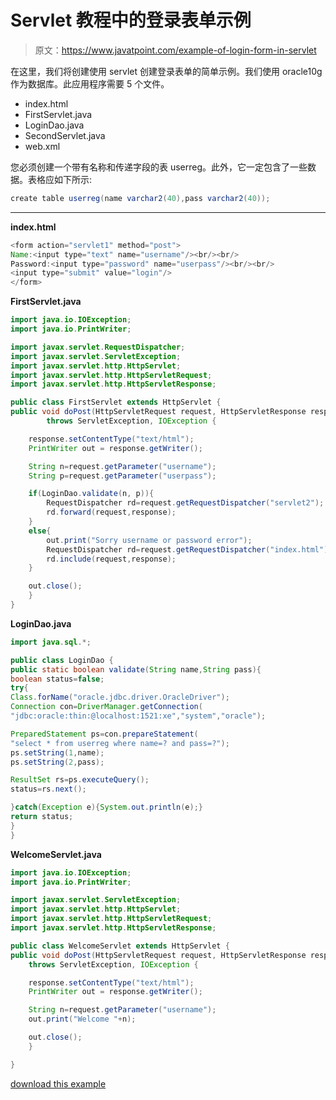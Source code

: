 # Servlet 教程中的登录表单示例

> 原文：<https://www.javatpoint.com/example-of-login-form-in-servlet>

在这里，我们将创建使用 servlet 创建登录表单的简单示例。我们使用 oracle10g 作为数据库。此应用程序需要 5 个文件。

*   index.html
*   FirstServlet.java
*   LoginDao.java
*   SecondServlet.java
*   web.xml

您必须创建一个带有名称和传递字段的表 userreg。此外，它一定包含了一些数据。表格应如下所示:

```java
create table userreg(name varchar2(40),pass varchar2(40));

```

* * *

**index.html**

```java
<form action="servlet1" method="post">
Name:<input type="text" name="username"/><br/><br/>
Password:<input type="password" name="userpass"/><br/><br/>
<input type="submit" value="login"/>
</form>

```

**FirstServlet.java**

```java
import java.io.IOException;
import java.io.PrintWriter;

import javax.servlet.RequestDispatcher;
import javax.servlet.ServletException;
import javax.servlet.http.HttpServlet;
import javax.servlet.http.HttpServletRequest;
import javax.servlet.http.HttpServletResponse;

public class FirstServlet extends HttpServlet {
public void doPost(HttpServletRequest request, HttpServletResponse response)
		throws ServletException, IOException {

	response.setContentType("text/html");
	PrintWriter out = response.getWriter();

	String n=request.getParameter("username");
	String p=request.getParameter("userpass");

	if(LoginDao.validate(n, p)){
		RequestDispatcher rd=request.getRequestDispatcher("servlet2");
		rd.forward(request,response);
	}
	else{
		out.print("Sorry username or password error");
		RequestDispatcher rd=request.getRequestDispatcher("index.html");
		rd.include(request,response);
	}

	out.close();
	}
}

```

**LoginDao.java**

```java
import java.sql.*;

public class LoginDao {
public static boolean validate(String name,String pass){
boolean status=false;
try{
Class.forName("oracle.jdbc.driver.OracleDriver");
Connection con=DriverManager.getConnection(
"jdbc:oracle:thin:@localhost:1521:xe","system","oracle");

PreparedStatement ps=con.prepareStatement(
"select * from userreg where name=? and pass=?");
ps.setString(1,name);
ps.setString(2,pass);

ResultSet rs=ps.executeQuery();
status=rs.next();

}catch(Exception e){System.out.println(e);}
return status;
}
}

```

**WelcomeServlet.java**

```java
import java.io.IOException;
import java.io.PrintWriter;

import javax.servlet.ServletException;
import javax.servlet.http.HttpServlet;
import javax.servlet.http.HttpServletRequest;
import javax.servlet.http.HttpServletResponse;

public class WelcomeServlet extends HttpServlet {
public void doPost(HttpServletRequest request, HttpServletResponse response)
	throws ServletException, IOException {

	response.setContentType("text/html");
	PrintWriter out = response.getWriter();

	String n=request.getParameter("username");
	out.print("Welcome "+n);

	out.close();
	}

}

```

[download this example](https://static.javatpoint.com/src/servlet/loginservlet.zip)